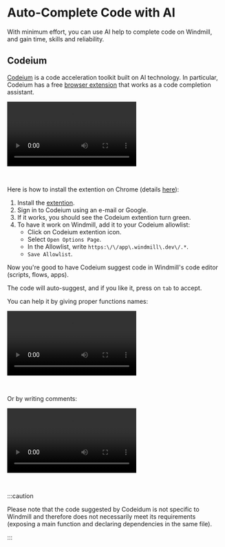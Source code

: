 # Auto-Complete Code with AI

With minimum effort, you can use AI help to complete code on Windmill, and gain time, skills and reliability.

## Codeium

[Codeium](https://codeium.com/) is a code acceleration toolkit built on AI technology. In particular, Codeium has a free [browser extension](https://codeium.com/download) that works as a code completion assistant.

<video
    className="border-2 rounded-xl object-cover w-full h-full"
    autoPlay
    controls
    id="main-video"
    src="/videos/codeium_example.mp4"
/>

<br/>

Here is how to install the extention on Chrome (details [here](https://codeium.com/chrome_tutorial)):
1. Install the [extention](https://chrome.google.com/webstore/detail/codeium-ai-code-autocompl/hobjkcpmjhlegmobgonaagepfckjkceh).
2. Sign in to Codeium using  an e-mail or Google.
3. If it works, you should see the Codeium extention turn green.
4. To have it work on Windmill, add it to your Codeium allowlist:
    - Click on Codeium extention icon.
    - Select `Open Options Page`.
    - In the Allowlist, write `https:\/\/app\.windmill\.dev\/.*`.
    - `Save Allowlist`.

Now you're good to have Codeium suggest code in Windmill's code editor (scripts, flows, apps).

The code will auto-suggest, and if you like it, press on `tab` to accept.

You can help it by giving proper functions names:

<video
    className="border-2 rounded-xl object-cover w-full h-full"
    controls
    id="main-video"
    src="/videos/codeium_function.mp4"
/>

<br/>

Or by writing comments:

<video
    className="border-2 rounded-xl object-cover w-full h-full"
    controls
    id="main-video"
    src="/videos/codeium_comments.mp4"
/>

<br/>

:::caution

Please note that the code suggested by Codeidum is not specific to Windmill and therefore does not necessarily meet its requirements (exposing a main function and declaring dependencies in the same file).

:::